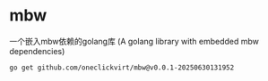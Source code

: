 # mbw

一个嵌入mbw依赖的golang库 (A golang library with embedded mbw dependencies) 

```
go get github.com/oneclickvirt/mbw@v0.0.1-20250630131952
```
